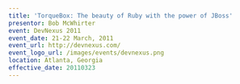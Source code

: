 ```yaml
---
title: 'TorqueBox: The beauty of Ruby with the power of JBoss'
presentor: Bob McWhirter
event: DevNexus 2011
event_date: 21-22 March, 2011
event_url: http://devnexus.com/
event_logo_url: /images/events/devnexus.png
location: Atlanta, Georgia
effective_date: 20110323
---
```


